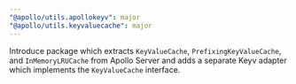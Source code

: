 ```yaml
---
"@apollo/utils.apollokeyv": major
"@apollo/utils.keyvaluecache": major
---
```


Introduce package which extracts `KeyValueCache`, `PrefixingKeyValueCache`, and `InMemoryLRUCache` from Apollo Server and adds a separate Keyv adapter which implements the `KeyValueCache` interface.

